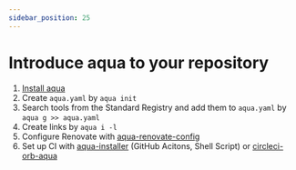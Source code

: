 ```yaml
---
sidebar_position: 25
---
```


# Introduce aqua to your repository

1. [Install aqua](/docs/reference/install)
1. Create `aqua.yaml` by `aqua init`
1. Search tools from the Standard Registry and add them to `aqua.yaml` by `aqua g >> aqua.yaml`
1. Create links by `aqua i -l`
1. Configure Renovate with [aqua-renovate-config](https://github.com/aquaproj/aqua-renovate-config)
1. Set up CI with [aqua-installer](https://github.com/aquaproj/aqua-installer) (GitHub Acitons, Shell Script) or [circleci-orb-aqua](https://circleci.com/developer/orbs/orb/suzuki-shunsuke/aqua)
